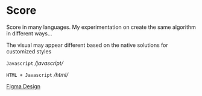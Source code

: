 # Score
Score in many languages. My experimentation on create the same algorithm in different ways...

The visual may appear different based on the native solutions for customized styles

`Javascript` */javascript/*

`HTML + Javascript` */html/*

[Figma Design](https://www.figma.com/file/fJvHxUO360hBk0adXfACmC/Score?node-id=31%3A4)
